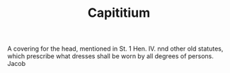 ---
title: Capititium
letter: C
permalink: "/definitions/bld-capititium.html"
body: A covering for the head, mentioned in St. 1 Hen. IV. nnd other old statutes,
  which prescribe what dresses shall be worn by all degrees of persons. Jacob
published_at: '2018-07-07'
source: Black's Law Dictionary 2nd Ed (1910)
layout: post
---